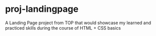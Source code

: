 # proj-landingpage
A Landing Page project from TOP that would showcase my learned and practiced skills during the course of HTML + CSS basics
